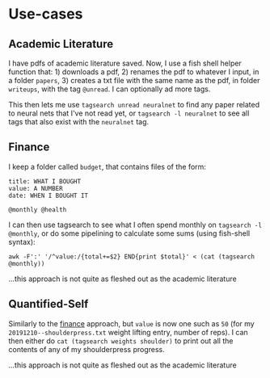 # Use-cases

## Academic Literature

I have pdfs of academic literature saved. Now, I use a fish shell helper
function that: 1) downloads a pdf, 2) renames the pdf to whatever I input, in a
folder `papers`, 3) creates a txt file with the same name as the pdf, in folder
`writeups`, with the tag `@unread`. I can optionally ad more tags.

This then lets me use `tagsearch unread neuralnet` to find any paper related to
neural nets that I've not read yet, or `tagsearch -l neuralnet` to see all tags
that also exist with the `neuralnet` tag.

## Finance

I keep a folder called `budget`, that contains files of the form:

    title: WHAT I BOUGHT
    value: A NUMBER
    date: WHEN I BOUGHT IT

    @monthly @health

I can then use tagsearch to see what I often spend monthly on
`tagsearch -l @monthly`, or do some pipelining to calculate some sums (using
fish-shell syntax):

    awk -F':' '/^value:/{total+=$2} END{print $total}' < (cat (tagsearch @monthly))

...this approach is not quite as fleshed out as the academic literature

## Quantified-Self

Similarly to the [finance][] approach, but `value` is now one such as `50` (for
my `20191210--shoulderpress.txt` weight lifting entry, number of reps). I can
then either do `cat (tagsearch weights shoulder)` to print out all the contents
of any of my shoulderpress progress.

...this approach is not quite as fleshed out as the academic literature

  [finance]: #finance
